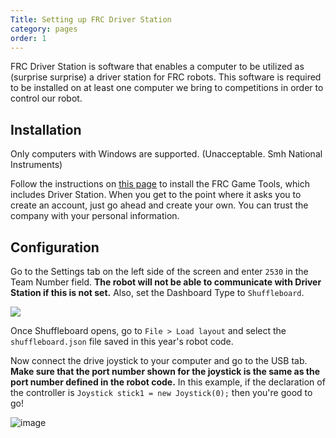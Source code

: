 ```yaml
---
Title: Setting up FRC Driver Station
category: pages
order: 1
---
```

FRC Driver Station is software that enables a computer to be utilized as (surprise surprise) a driver station for FRC robots. This software is required to be installed on at least one computer we bring to competitions in order to control our robot.

## Installation
Only computers with Windows are supported. (Unacceptable. Smh National Instruments)

Follow the instructions on [this page](https://docs.wpilib.org/en/stable/docs/zero-to-robot/step-2/frc-game-tools.html#installing-the-frc-game-tools) to install the FRC Game Tools, which includes Driver Station. When you get to the point where it asks you to create an account, just go ahead and create your own. You can trust the company with your personal information.

## Configuration
Go to the Settings tab on the left side of the screen and enter `2530` in the Team Number field. **The robot will not be able to communicate with Driver Station if this is not set.** Also, set the Dashboard Type to `Shuffleboard`.

![](https://user-images.githubusercontent.com/56053273/149267432-5cd354e5-b09d-459b-945e-4ac6dcb6c57b.png)

Once Shuffleboard opens, go to `File > Load layout` and select the `shuffleboard.json` file saved in this year's robot code.

Now connect the drive joystick to your computer and go to the USB tab. **Make sure that the port number shown for the joystick is the same as the port number defined in the robot code.** In this example, if the declaration of the controller is `Joystick stick1 = new Joystick(0);` then you're good to go!

![image](https://user-images.githubusercontent.com/56053273/149868025-7da2a3af-2bee-4ce8-aaf4-47d14b172360.png)